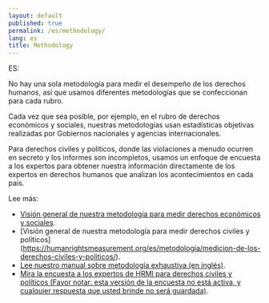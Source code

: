 ```yaml
---
layout: default
published: true
permalink: /es/methodology/
lang: es
title: Methodology
---
```


ES:

No hay una sola metodología para medir el desempeño de los derechos humanos, así que usamos diferentes metodologías que se confeccionan para cada rubro.

Cada vez que sea posible, por ejemplo, en el rubro de derechos económicos y sociales, nuestras metodologías usan estadísticas objetivas realizadas por Gobiernos nacionales y agencias internacionales.

Para derechos civiles y políticos, donde las violaciones a menudo ocurren en secreto y los informes son incompletos, usamos un enfoque de encuesta a los expertos para obtener nuestra información directamente de los expertos en derechos humanos que analizan los acontecimientos en cada país.

Lee más:
* [Visión general de nuestra metodología para medir derechos económicos y sociales](https://humanrightsmeasurement.org/es/metodologia/midiendo-derechos-economicos-y-sociales/).
* [Visión general de nuestra metodología para medir derechos civiles y políticos] (https://humanrightsmeasurement.org/es/metodologia/medicion-de-los-derechos-civiles-y-politicos/).
* [Lee nuestro manual sobre metodología exhaustiva (en inglés)](https://humanrightsmeasurement.org/wp-content/uploads/2018/03/HRMI-Methodology-Note-2018.pdf).
* [Mira la encuesta a los expertos de HRMI para derechos civiles y políticos (Favor notar: esta versión de la encuesta no está activa, y cualquier respuesta que usted brinde no será guardada)](https://ugeorgia.qualtrics.com/jfe/preview/SV_d71YagJrGqcMq4R?Q_CHL=preview).
